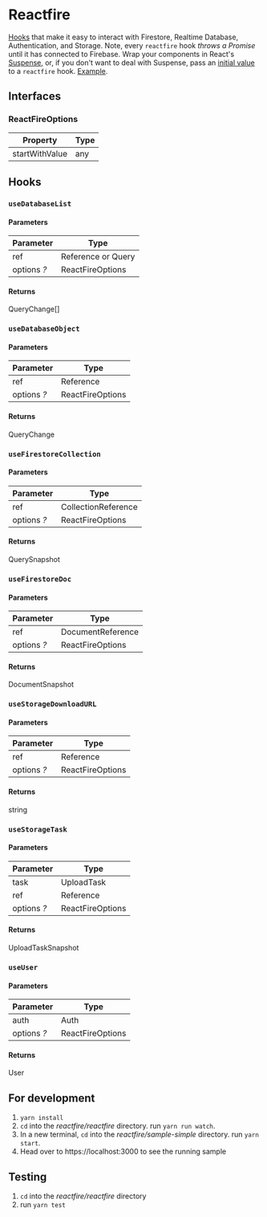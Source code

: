 # Reactfire


[Hooks](https://reactjs.org/docs/hooks-intro.html) that make it easy 
to interact with Firestore, Realtime Database, Authentication, and 
Storage. Note, every `reactfire` hook _throws a Promise_ until it has 
connected to Firebase. Wrap your components in React's 
[Suspense](https://reactjs.org/docs/code-splitting.html#suspense), 
or, if you don't want to deal with Suspense, pass an 
[initial value](/reactfire/index.ts#L10) to a `reactfire` hook. 
[Example](/sample-simple/src/Auth.js#L50).


## Interfaces

### ReactFireOptions

|Property|Type|
|---|---|
|startWithValue|any|

## Hooks

### `useDatabaseList`

#### Parameters
|Parameter|Type|
|---|---|
|ref|Reference or Query|
|options *?*|ReactFireOptions|

#### Returns

QueryChange[]

### `useDatabaseObject`

#### Parameters
|Parameter|Type|
|---|---|
|ref|Reference|
|options *?*|ReactFireOptions|

#### Returns

QueryChange

### `useFirestoreCollection`

#### Parameters
|Parameter|Type|
|---|---|
|ref|CollectionReference|
|options *?*|ReactFireOptions|

#### Returns

QuerySnapshot

### `useFirestoreDoc`

#### Parameters
|Parameter|Type|
|---|---|
|ref|DocumentReference|
|options *?*|ReactFireOptions|

#### Returns

DocumentSnapshot

### `useStorageDownloadURL`

#### Parameters
|Parameter|Type|
|---|---|
|ref|Reference|
|options *?*|ReactFireOptions|

#### Returns

string

### `useStorageTask`

#### Parameters
|Parameter|Type|
|---|---|
|task|UploadTask|
|ref|Reference|
|options *?*|ReactFireOptions|

#### Returns

UploadTaskSnapshot

### `useUser`

#### Parameters
|Parameter|Type|
|---|---|
|auth|Auth|
|options *?*|ReactFireOptions|

#### Returns

User


## For development

1. `yarn install`
1. `cd` into the _reactfire/reactfire_ directory. run `yarn run watch`.
1. In a new terminal, `cd` into the _reactfire/sample-simple_ directory. run `yarn start`.
1. Head over to https://localhost:3000 to see the running sample

## Testing

1. `cd` into the _reactfire/reactfire_ directory
1. run `yarn test`
